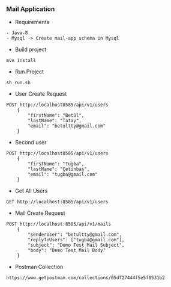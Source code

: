 ### Mail Application

- Requirements
```
- Java-8
- Mysql -> Create mail-app schema in Mysql
```

- Build project
```
mvn install
```

- Run Project
```
sh run.sh
```

- User Create Request
```
POST http://localhost8585/api/v1/users
    {
    	"firstName": "Betül",
    	"lastName": "Tatay",
    	"email": "betultty@gmail.com"
    }
```

- Second user
```
POST http://localhost8585/api/v1/users
    {
    	"firstName": "Tugba",
    	"lastName": "Çetinbaş",
    	"email": "tugba@gmail.com"
    }
```


- Get All Users
```
GET http://localhost:8585/api/v1/users
```

- Mail Create Request
```
POST http://localhost:8585/api/v1/mails
    {
        "senderUser": "betultty@gmail.com",
        "replyToUsers": ["tugba@gmail.com"],
        "subject": "Demo Test Mail Subject",
        "body": "Demo Test Mail Body"
    }
```

- Postman Collection

```
https://www.getpostman.com/collections/05d727444f5e5f8531b2
```
